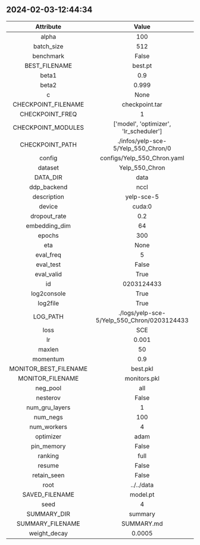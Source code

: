 
## 2024-02-03-12:44:34 


|  Attribute   |   Value   |
| :-------------: | :-----------: |
|  alpha  |   100    |
|  batch_size  |   512    |
|  benchmark  |   False    |
|  BEST_FILENAME  |   best.pt    |
|  beta1  |   0.9    |
|  beta2  |   0.999    |
|  c  |   None    |
|  CHECKPOINT_FILENAME  |   checkpoint.tar    |
|  CHECKPOINT_FREQ  |   1    |
|  CHECKPOINT_MODULES  |   ['model', 'optimizer', 'lr_scheduler']    |
|  CHECKPOINT_PATH  |   ./infos/yelp-sce-5/Yelp_550_Chron/0    |
|  config  |   configs/Yelp_550_Chron.yaml    |
|  dataset  |   Yelp_550_Chron    |
|  DATA_DIR  |   data    |
|  ddp_backend  |   nccl    |
|  description  |   yelp-sce-5    |
|  device  |   cuda:0    |
|  dropout_rate  |   0.2    |
|  embedding_dim  |   64    |
|  epochs  |   300    |
|  eta  |   None    |
|  eval_freq  |   5    |
|  eval_test  |   False    |
|  eval_valid  |   True    |
|  id  |   0203124433    |
|  log2console  |   True    |
|  log2file  |   True    |
|  LOG_PATH  |   ./logs/yelp-sce-5/Yelp_550_Chron/0203124433    |
|  loss  |   SCE    |
|  lr  |   0.001    |
|  maxlen  |   50    |
|  momentum  |   0.9    |
|  MONITOR_BEST_FILENAME  |   best.pkl    |
|  MONITOR_FILENAME  |   monitors.pkl    |
|  neg_pool  |   all    |
|  nesterov  |   False    |
|  num_gru_layers  |   1    |
|  num_negs  |   100    |
|  num_workers  |   4    |
|  optimizer  |   adam    |
|  pin_memory  |   False    |
|  ranking  |   full    |
|  resume  |   False    |
|  retain_seen  |   False    |
|  root  |   ../../data    |
|  SAVED_FILENAME  |   model.pt    |
|  seed  |   4    |
|  SUMMARY_DIR  |   summary    |
|  SUMMARY_FILENAME  |   SUMMARY.md    |
|  weight_decay  |   0.0005    |
